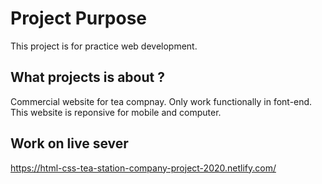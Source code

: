 # Project Purpose
This project is for practice web development.

## What projects is about ?

Commercial website for tea compnay. Only work functionally in font-end.
This website is reponsive for mobile and computer.

## Work on live sever
https://html-css-tea-station-company-project-2020.netlify.com/ 
